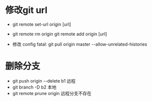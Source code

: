 # 修改git url

- git remote set-url origin [url]
- git remote rm origin
  git remote add origin [url]

- 修改 config
  fatal: git pull origin master --allow-unrelated-histories

# 删除分支

- git push origin --delete b1 远程
- git branch -D b2 本地
- git remote prune origin 远程分支不存在